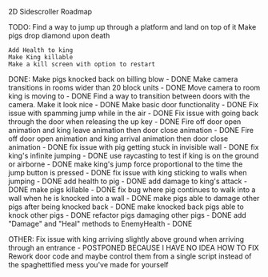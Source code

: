 2D Sidescroller Roadmap

TODO:
	Find a way to jump up through a platform and land on top of it
	Make pigs drop diamond upon death
	
	Add Health to king
	Make King killable
	Make a kill screen with option to restart
	

DONE:
	Make pigs knocked back on billing blow - DONE
	Make camera transitions in rooms wider than 20 block units - DONE
	Move camera to room king is moving to - DONE
	Find a way to transition between doors with the camera. Make it look nice - DONE
	Make basic door functionality - DONE
	Fix issue with spamming jump while in the air - DONE
	Fix issue with going back through the door when releasing the up key - DONE
	Fire off door open animation and king leave animation then door close animation - DONE
	Fire off door open animation and king arrival animation then door close animation - DONE
	fix issue with pig getting stuck in invisible wall - DONE
	fix king's infinite jumping - DONE
	use raycasting to test if king is on the ground or airborne - DONE
	make king's jump force proportional to the time the jump button is pressed - DONE
	fix issue with king sticking to walls when jumping - DONE
	add health to pig - DONE
	add damage to king's attack - DONE
	make pigs killable - DONE
	fix bug where pig continues to walk into a wall when he is knocked into a wall - DONE
	make pigs able to damage other pigs after being knocked back - DONE
	make knocked back pigs able to knock other pigs - DONE
	refactor pigs damaging other pigs - DONE
	add "Damage" and "Heal" methods to EnemyHealth - DONE

OTHER:
	Fix issue with king arriving slightly above ground when arriving through an entrance - POSTPONED BECAUSE I HAVE NO IDEA HOW TO FIX
	Rework door code and maybe control them from a single script instead of the spaghettified mess you've made for yourself